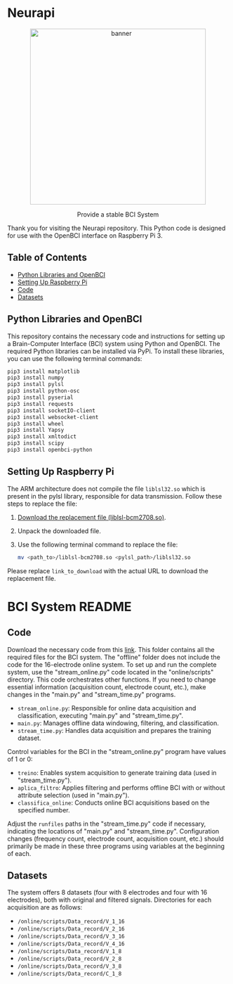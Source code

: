 # Neurapi

<p align="center">
  <img alt="banner" src="/images/openbci_large.png/" width="400">
</p>
<p align="center">
  Provide a stable BCI System
</p>

Thank you for visiting the Neurapi repository. This Python code is designed for use with the OpenBCI interface on Raspberry Pi 3.

## Table of Contents

- [Python Libraries and OpenBCI](#python-libraries-and-openbci)
- [Setting Up Raspberry Pi](#setting-up-raspberry-pi)
- [Code](#code)
- [Datasets](#datasets)

## Python Libraries and OpenBCI

This repository contains the necessary code and instructions for setting up a Brain-Computer Interface (BCI) system using Python and OpenBCI. The required Python libraries can be installed via PyPi. To install these libraries, you can use the following terminal commands:

```bash
pip3 install matplotlib
pip3 install numpy
pip3 install pylsl
pip3 install python-osc
pip3 install pyserial
pip3 install requests
pip3 install socketIO-client
pip3 install websocket-client
pip3 install wheel
pip3 install Yapsy
pip3 install xmltodict
pip3 install scipy
pip3 install openbci-python
```

## Setting Up Raspberry Pi

The ARM architecture does not compile the file `liblsl32.so` which is present in the pylsl library, responsible for data transmission. Follow these steps to replace the file:

1. [Download the replacement file (liblsl-bcm2708.so)](link_to_download).

2. Unpack the downloaded file.

3. Use the following terminal command to replace the file:
   ```bash
   mv <path_to>/liblsl-bcm2708.so <pylsl_path>/liblsl32.so
   ```

 Please replace `link_to_download` with the actual URL to download the replacement file.

 # BCI System README

## Code

Download the necessary code from this [link](link_to_code). This folder contains all the required files for the BCI system. The "offline" folder does not include the code for the 16-electrode online system. To set up and run the complete system, use the "stream_online.py" code located in the "online/scripts" directory. This code orchestrates other functions. If you need to change essential information (acquisition count, electrode count, etc.), make changes in the "main.py" and "stream_time.py" programs.

- `stream_online.py`: Responsible for online data acquisition and classification, executing "main.py" and "stream_time.py".
- `main.py`: Manages offline data windowing, filtering, and classification.
- `stream_time.py`: Handles data acquisition and prepares the training dataset.

Control variables for the BCI in the "stream_online.py" program have values of 1 or 0:

- `treino`: Enables system acquisition to generate training data (used in "stream_time.py").
- `aplica_filtro`: Applies filtering and performs offline BCI with or without attribute selection (used in "main.py").
- `classifica_online`: Conducts online BCI acquisitions based on the specified number.

Adjust the `runfiles` paths in the "stream_time.py" code if necessary, indicating the locations of "main.py" and "stream_time.py". Configuration changes (frequency count, electrode count, acquisition count, etc.) should primarily be made in these three programs using variables at the beginning of each.

## Datasets

The system offers 8 datasets (four with 8 electrodes and four with 16 electrodes), both with original and filtered signals. Directories for each acquisition are as follows:

- `/online/scripts/Data_record/V_1_16`
- `/online/scripts/Data_record/V_2_16`
- `/online/scripts/Data_record/V_3_16`
- `/online/scripts/Data_record/V_4_16`
- `/online/scripts/Data_record/V_1_8`
- `/online/scripts/Data_record/V_2_8`
- `/online/scripts/Data_record/V_3_8`
- `/online/scripts/Data_record/C_1_8`
